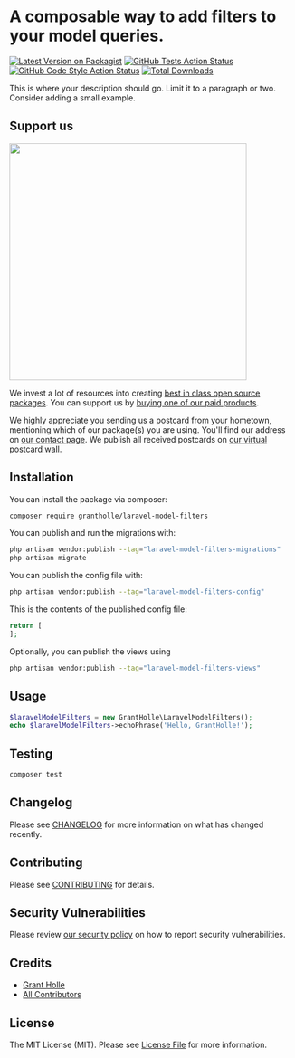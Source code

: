  # A composable way to add filters to your model queries.

[![Latest Version on Packagist](https://img.shields.io/packagist/v/grantholle/laravel-model-filters.svg?style=flat-square)](https://packagist.org/packages/grantholle/laravel-model-filters)
[![GitHub Tests Action Status](https://img.shields.io/github/actions/workflow/status/grantholle/laravel-model-filters/run-tests.yml?branch=main&label=tests&style=flat-square)](https://github.com/grantholle/laravel-model-filters/actions?query=workflow%3Arun-tests+branch%3Amain)
[![GitHub Code Style Action Status](https://img.shields.io/github/actions/workflow/status/grantholle/laravel-model-filters/fix-php-code-style-issues.yml?branch=main&label=code%20style&style=flat-square)](https://github.com/grantholle/laravel-model-filters/actions?query=workflow%3A"Fix+PHP+code+style+issues"+branch%3Amain)
[![Total Downloads](https://img.shields.io/packagist/dt/grantholle/laravel-model-filters.svg?style=flat-square)](https://packagist.org/packages/grantholle/laravel-model-filters)

This is where your description should go. Limit it to a paragraph or two. Consider adding a small example.

## Support us

[<img src="https://github-ads.s3.eu-central-1.amazonaws.com/laravel-model-filters.jpg?t=1" width="419px" />](https://spatie.be/github-ad-click/laravel-model-filters)

We invest a lot of resources into creating [best in class open source packages](https://spatie.be/open-source). You can support us by [buying one of our paid products](https://spatie.be/open-source/support-us).

We highly appreciate you sending us a postcard from your hometown, mentioning which of our package(s) you are using. You'll find our address on [our contact page](https://spatie.be/about-us). We publish all received postcards on [our virtual postcard wall](https://spatie.be/open-source/postcards).

## Installation

You can install the package via composer:

```bash
composer require grantholle/laravel-model-filters
```

You can publish and run the migrations with:

```bash
php artisan vendor:publish --tag="laravel-model-filters-migrations"
php artisan migrate
```

You can publish the config file with:

```bash
php artisan vendor:publish --tag="laravel-model-filters-config"
```

This is the contents of the published config file:

```php
return [
];
```

Optionally, you can publish the views using

```bash
php artisan vendor:publish --tag="laravel-model-filters-views"
```

## Usage

```php
$laravelModelFilters = new GrantHolle\LaravelModelFilters();
echo $laravelModelFilters->echoPhrase('Hello, GrantHolle!');
```

## Testing

```bash
composer test
```

## Changelog

Please see [CHANGELOG](CHANGELOG.md) for more information on what has changed recently.

## Contributing

Please see [CONTRIBUTING](CONTRIBUTING.md) for details.

## Security Vulnerabilities

Please review [our security policy](../../security/policy) on how to report security vulnerabilities.

## Credits

- [Grant Holle](https://github.com/grantholle)
- [All Contributors](../../contributors)

## License

The MIT License (MIT). Please see [License File](LICENSE.md) for more information.
